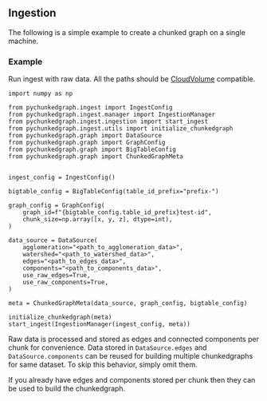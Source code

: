 ## Ingestion

The following is a simple example to create a chunked graph on a single machine.

### Example

Run ingest with raw data. All the paths should be [CloudVolume](https://github.com/seung-lab/cloud-volume) compatible.
```
import numpy as np

from pychunkedgraph.ingest import IngestConfig
from pychunkedgraph.ingest.manager import IngestionManager
from pychunkedgraph.ingest.ingestion import start_ingest
from pychunkedgraph.ingest.utils import initialize_chunkedgraph
from pychunkedgraph.graph import DataSource
from pychunkedgraph.graph import GraphConfig
from pychunkedgraph.graph import BigTableConfig
from pychunkedgraph.graph import ChunkedGraphMeta


ingest_config = IngestConfig()

bigtable_config = BigTableConfig(table_id_prefix="prefix-")

graph_config = GraphConfig(
    graph_id=f"{bigtable_config.table_id_prefix}test-id",
    chunk_size=np.array([x, y, z], dtype=int),
)

data_source = DataSource(
    agglomeration="<path_to_agglomeration_data>",
    watershed="<path_to_watershed_data>",
    edges="<path_to_edges_data>",
    components="<path_to_components_data>",
    use_raw_edges=True,
    use_raw_components=True,
)

meta = ChunkedGraphMeta(data_source, graph_config, bigtable_config)

initialize_chunkedgraph(meta)
start_ingest(IngestionManager(ingest_config, meta))
```

Raw data is processed and stored as edges and connected components per chunk for convenience.
Data stored in `DataSource.edges` and `DataSource.components` can be reused for building multiple chunkedgraphs for same dataset.
To skip this behavior, simply omit them.

If you already have edges and components stored per chunk then they can be used to build the chunkedgraph.
